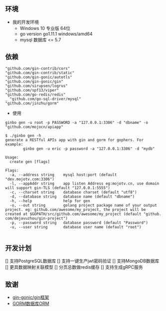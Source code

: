 #
## 环境
- 我的开发环境
    - Windows 10 专业版 64位
    - go version go1.11.1 windows/amd64
    - mysql 数据库 <= 5.7

## 依赖

	"github.com/gin-contrib/cors"
	"github.com/gin-contrib/static"
	"github.com/gin-gonic/autotls"
	"github.com/gin-gonic/gin"
	"github.com/sirupsen/logrus"
	"github.com/spf13/viper"
    "github.com/go-redis/redis"
    _ "github.com/go-sql-driver/mysql"
    "github.com/jinzhu/gorm"
- 使用

`ginbo gen -u root -p PASSWORD -a "127.0.0.1:3306" -d "dbname" -o "github.com/mojocn/apiapp" `


```shell
$ ./ginbo gen -h
generate a RESTful APIs app with gin and gorm for gophers. For example:
        ginbo gen -u eric -p password -a "127.0.0.1:3306" -d "mydb"

Usage:
  create gen [flags]

Flags:
  -a, --address string    mysql host:port (default "dev.mojotv.com:3306")
  -l, --appAddr string    app listen Address eg:mojotv.cn, use domain will support gin-TLS (default "127.0.0.1:5555")
  -c, --charset string    database charset (default "utf8")
  -d, --database string   database name (default "dbname")
  -h, --help              help for gen
  -o, --out string        golang project package name of your output project. eg: github.com/awesome/my_project, the project will be created at $GOPATH/src/github.com/awesome/my_project (default "github.
com/dejavuzhou/gin-project")
  -p, --password string   database password (default "Password")
  -u, --user string       database user name (default "root")


```

## 开发计划

[] 支持PostgreSQL数据库
[] 支持一键生产jwt密码验证
[] 支持MongoDB数据库
[] 更具数据映射关联模型
[] 分页总数做redis缓存
[] 支持生成gRPC服务


## 致谢
- [gin-gonic/gin框架](https://github.com/gin-gonic/gin)
- [GORM数据库ORM](http://gorm.io/)